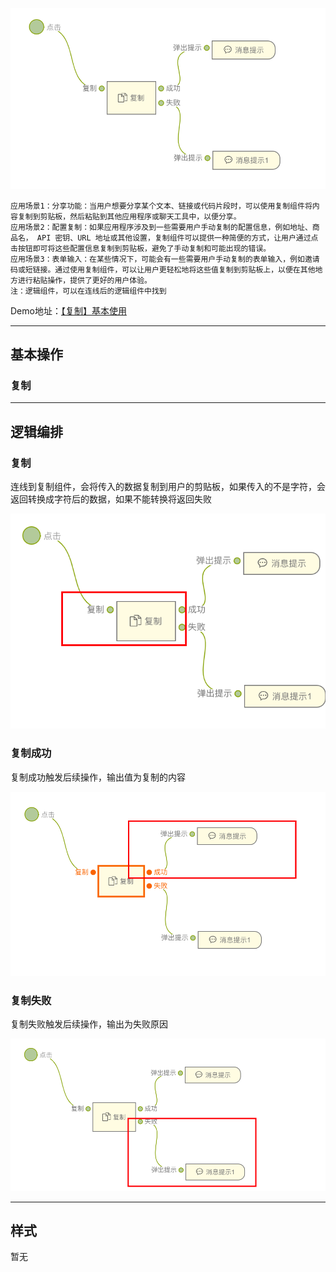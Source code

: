 ![Alt text](img/image.png)

```
应用场景1：分享功能：当用户想要分享某个文本、链接或代码片段时，可以使用复制组件将内容复制到剪贴板，然后粘贴到其他应用程序或聊天工具中，以便分享。
应用场景2：配置复制：如果应用程序涉及到一些需要用户手动复制的配置信息，例如地址、商品名， API 密钥、URL 地址或其他设置，复制组件可以提供一种简便的方式，让用户通过点击按钮即可将这些配置信息复制到剪贴板，避免了手动复制和可能出现的错误。
应用场景3：表单输入：在某些情况下，可能会有一些需要用户手动复制的表单输入，例如邀请码或短链接。通过使用复制组件，可以让用户更轻松地将这些值复制到剪贴板上，以便在其他地方进行粘贴操作，提供了更好的用户体验。
注：逻辑组件，可以在连线后的逻辑组件中找到
```

Demo地址：[【复制】基本使用](https://my.mybricks.world/mybricks-pc-page/index.html?id=476168305721413)

----
## 基本操作
### 复制

----
## 逻辑编排
### 复制
连线到复制组件，会将传入的数据复制到用户的剪贴板，如果传入的不是字符，会返回转换成字符后的数据，如果不能转换将返回失败

![Alt text](img/image-1.png)

### 复制成功
复制成功触发后续操作，输出值为复制的内容

![Alt text](img/image-2.png)

### 复制失败
复制失败触发后续操作，输出为失败原因

![Alt text](img/image-3.png)

----

## 样式
暂无